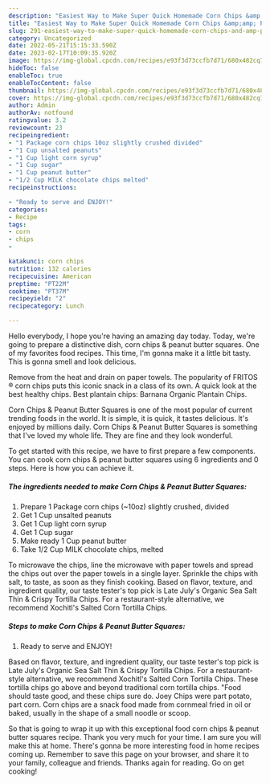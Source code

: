 ```yaml
---
description: "Easiest Way to Make Super Quick Homemade Corn Chips &amp;amp; Peanut Butter Squares"
title: "Easiest Way to Make Super Quick Homemade Corn Chips &amp;amp; Peanut Butter Squares"
slug: 291-easiest-way-to-make-super-quick-homemade-corn-chips-and-amp-peanut-butter-squares
category: Uncategorized
date: 2022-05-21T15:15:33.590Z
date: 2023-02-17T10:09:35.920Z
image: https://img-global.cpcdn.com/recipes/e93f3d73ccfb7d71/680x482cq70/corn-chips-peanut-butter-squares-recipe-main-photo.jpg
hideToc: false
enableToc: true
enableTocContent: false
thumbnail: https://img-global.cpcdn.com/recipes/e93f3d73ccfb7d71/680x482cq70/corn-chips-peanut-butter-squares-recipe-main-photo.jpg
cover: https://img-global.cpcdn.com/recipes/e93f3d73ccfb7d71/680x482cq70/corn-chips-peanut-butter-squares-recipe-main-photo.jpg
author: Admin
authorAv: notfound
ratingvalue: 3.2
reviewcount: 23
recipeingredient:
- "1 Package corn chips 10oz slightly crushed divided"
- "1 Cup unsalted peanuts"
- "1 Cup light corn syrup"
- "1 Cup sugar"
- "1 Cup peanut butter"
- "1/2 Cup MILK chocolate chips melted"
recipeinstructions:

- "Ready to serve and ENJOY!"
categories:
- Recipe
tags:
- corn
- chips
- 

katakunci: corn chips  
nutrition: 132 calories
recipecuisine: American
preptime: "PT22M"
cooktime: "PT37M"
recipeyield: "2"
recipecategory: Lunch

---
```



Hello everybody, I hope you're having an amazing day today. Today, we're going to prepare a distinctive dish, corn chips &amp; peanut butter squares. One of my favorites food recipes. This time, I'm gonna make it a little bit tasty. This is gonna smell and look delicious.

Remove from the heat and drain on paper towels. The popularity of FRITOS ® corn chips puts this iconic snack in a class of its own. A quick look at the best healthy chips. Best plantain chips: Barnana Organic Plantain Chips.

Corn Chips &amp; Peanut Butter Squares is one of the most popular of current trending foods in the world. It is simple, it is quick, it tastes delicious. It's enjoyed by millions daily. Corn Chips &amp; Peanut Butter Squares is something that I've loved my whole life. They are fine and they look wonderful.


To get started with this recipe, we have to first prepare a few components. You can cook corn chips &amp; peanut butter squares using 6 ingredients and 0 steps. Here is how you can achieve it.

<!--inarticleads1-->

##### The ingredients needed to make Corn Chips &amp; Peanut Butter Squares:

1. Prepare 1 Package corn chips (~10oz) slightly crushed, divided
1. Get 1 Cup unsalted peanuts
1. Get 1 Cup light corn syrup
1. Get 1 Cup sugar
1. Make ready 1 Cup peanut butter
1. Take 1/2 Cup MILK chocolate chips, melted


To microwave the chips, line the microwave with paper towels and spread the chips out over the paper towels in a single layer. Sprinkle the chips with salt, to taste, as soon as they finish cooking. Based on flavor, texture, and ingredient quality, our taste tester&#39;s top pick is Late July&#39;s Organic Sea Salt Thin &amp; Crispy Tortilla Chips. For a restaurant-style alternative, we recommend Xochitl&#39;s Salted Corn Tortilla Chips. 

<!--inarticleads2-->

##### Steps to make Corn Chips &amp; Peanut Butter Squares:


1. Ready to serve and ENJOY!

Based on flavor, texture, and ingredient quality, our taste tester&#39;s top pick is Late July&#39;s Organic Sea Salt Thin &amp; Crispy Tortilla Chips. For a restaurant-style alternative, we recommend Xochitl&#39;s Salted Corn Tortilla Chips. These tortilla chips go above and beyond traditional corn tortilla chips. &#34;Food should taste good, and these chips sure do. Joey Chips were part potato, part corn. Corn chips are a snack food made from cornmeal fried in oil or baked, usually in the shape of a small noodle or scoop. 

So that is going to wrap it up with this exceptional food corn chips &amp; peanut butter squares recipe. Thank you very much for your time. I am sure you will make this at home. There's gonna be more interesting food in home recipes coming up. Remember to save this page on your browser, and share it to your family, colleague and friends. Thanks again for reading. Go on get cooking!
